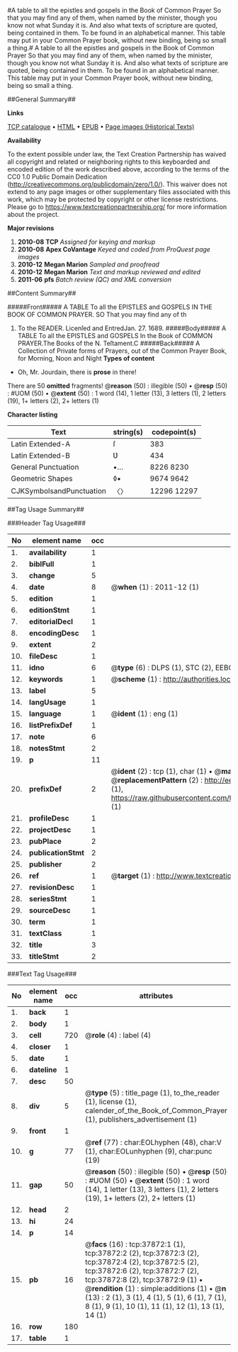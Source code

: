 #A table to all the epistles and gospels in the Book of Common Prayer So that you may find any of them, when named by the minister, though you know not what Sunday it is. And also what texts of scripture are quoted, being contained in them. To be found in an alphabetical manner. This table may put in your Common Prayer book, without new binding, being so small a thing.#
A table to all the epistles and gospels in the Book of Common Prayer So that you may find any of them, when named by the minister, though you know not what Sunday it is. And also what texts of scripture are quoted, being contained in them. To be found in an alphabetical manner. This table may put in your Common Prayer book, without new binding, being so small a thing.

##General Summary##

**Links**

[TCP catalogue](http://www.ota.ox.ac.uk/tcp/)  • 
[HTML](http://tei.it.ox.ac.uk/tcp/Texts-HTML/free/A71/A71183.html)  • 
[EPUB](http://tei.it.ox.ac.uk/tcp/Texts-EPUB/free/A71/A71183.epub) • 
[Page images (Historical Texts)](https://historicaltexts.jisc.ac.uk/eebo-99833396e)

**Availability**

To the extent possible under law, the Text Creation Partnership has waived all copyright and related or neighboring rights to this keyboarded and encoded edition of the work described above, according to the terms of the CC0 1.0 Public Domain Dedication (http://creativecommons.org/publicdomain/zero/1.0/). This waiver does not extend to any page images or other supplementary files associated with this work, which may be protected by copyright or other license restrictions. Please go to https://www.textcreationpartnership.org/ for more information about the project.

**Major revisions**

1. __2010-08__ __TCP__ *Assigned for keying and markup*
1. __2010-08__ __Apex CoVantage__ *Keyed and coded from ProQuest page images*
1. __2010-12__ __Megan Marion__ *Sampled and proofread*
1. __2010-12__ __Megan Marion__ *Text and markup reviewed and edited*
1. __2011-06__ __pfs__ *Batch review (QC) and XML conversion*

##Content Summary##

#####Front#####
A TABLE To all the EPISTLES and GOSPELS IN THE BOOK OF COMMON PRAYER. SO That you may find any of th
1. To the READER.
Licenſed and EntredJan. 27. 1689.
#####Body#####
A TABLE To all the EPISTLES and GOSPELS In the Book of COMMON PRAYER.The Books of the N. Teſtament.C
#####Back#####
A Collection of Private forms of Prayers, out of the Common Prayer Book, for Morning, Noon and Night
**Types of content**

  * Oh, Mr. Jourdain, there is **prose** in there!

There are 50 **omitted** fragments! 
 @__reason__ (50) : illegible (50)  •  @__resp__ (50) : #UOM (50)  •  @__extent__ (50) : 1 word (14), 1 letter (13), 3 letters (1), 2 letters (19), 1+ letters (2), 2+ letters (1)

**Character listing**


|Text|string(s)|codepoint(s)|
|---|---|---|
|Latin Extended-A|ſ|383|
|Latin Extended-B|Ʋ|434|
|General Punctuation|•…|8226 8230|
|Geometric Shapes|◊▪|9674 9642|
|CJKSymbolsandPunctuation|〈〉|12296 12297|

##Tag Usage Summary##

###Header Tag Usage###

|No|element name|occ|attributes|
|---|---|---|---|
|1.|__availability__|1||
|2.|__biblFull__|1||
|3.|__change__|5||
|4.|__date__|8| @__when__ (1) : 2011-12 (1)|
|5.|__edition__|1||
|6.|__editionStmt__|1||
|7.|__editorialDecl__|1||
|8.|__encodingDesc__|1||
|9.|__extent__|2||
|10.|__fileDesc__|1||
|11.|__idno__|6| @__type__ (6) : DLPS (1), STC (2), EEBO-CITATION (1), PROQUEST (1), VID (1)|
|12.|__keywords__|1| @__scheme__ (1) : http://authorities.loc.gov/ (1)|
|13.|__label__|5||
|14.|__langUsage__|1||
|15.|__language__|1| @__ident__ (1) : eng (1)|
|16.|__listPrefixDef__|1||
|17.|__note__|6||
|18.|__notesStmt__|2||
|19.|__p__|11||
|20.|__prefixDef__|2| @__ident__ (2) : tcp (1), char (1)  •  @__matchPattern__ (2) : ([0-9\-]+):([0-9IVX]+) (1), (.+) (1)  •  @__replacementPattern__ (2) : http://eebo.chadwyck.com/downloadtiff?vid=$1&page=$2 (1), https://raw.githubusercontent.com/textcreationpartnership/Texts/master/tcpchars.xml#$1 (1)|
|21.|__profileDesc__|1||
|22.|__projectDesc__|1||
|23.|__pubPlace__|2||
|24.|__publicationStmt__|2||
|25.|__publisher__|2||
|26.|__ref__|1| @__target__ (1) : http://www.textcreationpartnership.org/docs/. (1)|
|27.|__revisionDesc__|1||
|28.|__seriesStmt__|1||
|29.|__sourceDesc__|1||
|30.|__term__|1||
|31.|__textClass__|1||
|32.|__title__|3||
|33.|__titleStmt__|2||


###Text Tag Usage###

|No|element name|occ|attributes|
|---|---|---|---|
|1.|__back__|1||
|2.|__body__|1||
|3.|__cell__|720| @__role__ (4) : label (4)|
|4.|__closer__|1||
|5.|__date__|1||
|6.|__dateline__|1||
|7.|__desc__|50||
|8.|__div__|5| @__type__ (5) : title_page (1), to_the_reader (1), license (1), calender_of_the_Book_of_Common_Prayer (1), publishers_advertisement (1)|
|9.|__front__|1||
|10.|__g__|77| @__ref__ (77) : char:EOLhyphen (48), char:V (1), char:EOLunhyphen (9), char:punc (19)|
|11.|__gap__|50| @__reason__ (50) : illegible (50)  •  @__resp__ (50) : #UOM (50)  •  @__extent__ (50) : 1 word (14), 1 letter (13), 3 letters (1), 2 letters (19), 1+ letters (2), 2+ letters (1)|
|12.|__head__|2||
|13.|__hi__|24||
|14.|__p__|14||
|15.|__pb__|16| @__facs__ (16) : tcp:37872:1 (1), tcp:37872:2 (2), tcp:37872:3 (2), tcp:37872:4 (2), tcp:37872:5 (2), tcp:37872:6 (2), tcp:37872:7 (2), tcp:37872:8 (2), tcp:37872:9 (1)  •  @__rendition__ (1) : simple:additions (1)  •  @__n__ (13) : 2 (1), 3 (1), 4 (1), 5 (1), 6 (1), 7 (1), 8 (1), 9 (1), 10 (1), 11 (1), 12 (1), 13 (1), 14 (1)|
|16.|__row__|180||
|17.|__table__|1||
